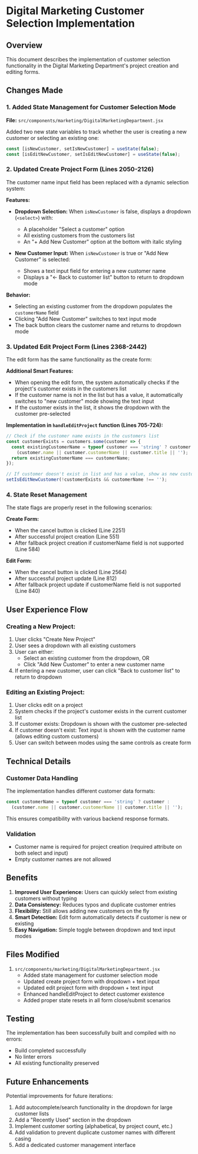 # Digital Marketing Customer Selection Implementation

## Overview
This document describes the implementation of customer selection functionality in the Digital Marketing Department's project creation and editing forms.

## Changes Made

### 1. Added State Management for Customer Selection Mode
**File:** `src/components/marketing/DigitalMarketingDepartment.jsx`

Added two new state variables to track whether the user is creating a new customer or selecting an existing one:
```javascript
const [isNewCustomer, setIsNewCustomer] = useState(false);
const [isEditNewCustomer, setIsEditNewCustomer] = useState(false);
```

### 2. Updated Create Project Form (Lines 2050-2126)
The customer name input field has been replaced with a dynamic selection system:

**Features:**
- **Dropdown Selection:** When `isNewCustomer` is false, displays a dropdown (`<select>`) with:
  - A placeholder "Select a customer" option
  - All existing customers from the customers list
  - An "+ Add New Customer" option at the bottom with italic styling

- **New Customer Input:** When `isNewCustomer` is true or "Add New Customer" is selected:
  - Shows a text input field for entering a new customer name
  - Displays a "← Back to customer list" button to return to dropdown mode
  
**Behavior:**
- Selecting an existing customer from the dropdown populates the `customerName` field
- Clicking "Add New Customer" switches to text input mode
- The back button clears the customer name and returns to dropdown mode

### 3. Updated Edit Project Form (Lines 2368-2442)
The edit form has the same functionality as the create form:

**Additional Smart Features:**
- When opening the edit form, the system automatically checks if the project's customer exists in the customers list
- If the customer name is not in the list but has a value, it automatically switches to "new customer" mode showing the text input
- If the customer exists in the list, it shows the dropdown with the customer pre-selected

**Implementation in `handleEditProject` function (Lines 705-724):**
```javascript
// Check if the customer name exists in the customers list
const customerExists = customers.some(customer => {
  const existingCustomerName = typeof customer === 'string' ? customer : 
    (customer.name || customer.customerName || customer.title || '');
  return existingCustomerName === customerName;
});

// If customer doesn't exist in list and has a value, show as new customer input
setIsEditNewCustomer(!customerExists && customerName !== '');
```

### 4. State Reset Management
The state flags are properly reset in the following scenarios:

**Create Form:**
- When the cancel button is clicked (Line 2251)
- After successful project creation (Line 551)
- After fallback project creation if customerName field is not supported (Line 584)

**Edit Form:**
- When the cancel button is clicked (Line 2564)
- After successful project update (Line 812)
- After fallback project update if customerName field is not supported (Line 840)

## User Experience Flow

### Creating a New Project:
1. User clicks "Create New Project"
2. User sees a dropdown with all existing customers
3. User can either:
   - Select an existing customer from the dropdown, OR
   - Click "Add New Customer" to enter a new customer name
4. If entering a new customer, user can click "Back to customer list" to return to dropdown

### Editing an Existing Project:
1. User clicks edit on a project
2. System checks if the project's customer exists in the current customer list
3. If customer exists: Dropdown is shown with the customer pre-selected
4. If customer doesn't exist: Text input is shown with the customer name (allows editing custom customers)
5. User can switch between modes using the same controls as create form

## Technical Details

### Customer Data Handling
The implementation handles different customer data formats:
```javascript
const customerName = typeof customer === 'string' ? customer : 
  (customer.name || customer.customerName || customer.title || '');
```

This ensures compatibility with various backend response formats.

### Validation
- Customer name is required for project creation (required attribute on both select and input)
- Empty customer names are not allowed

## Benefits

1. **Improved User Experience:** Users can quickly select from existing customers without typing
2. **Data Consistency:** Reduces typos and duplicate customer entries
3. **Flexibility:** Still allows adding new customers on the fly
4. **Smart Detection:** Edit form automatically detects if customer is new or existing
5. **Easy Navigation:** Simple toggle between dropdown and text input modes

## Files Modified

1. `src/components/marketing/DigitalMarketingDepartment.jsx`
   - Added state management for customer selection mode
   - Updated create project form with dropdown + text input
   - Updated edit project form with dropdown + text input
   - Enhanced handleEditProject to detect customer existence
   - Added proper state resets in all form close/submit scenarios

## Testing

The implementation has been successfully built and compiled with no errors:
- Build completed successfully
- No linter errors
- All existing functionality preserved

## Future Enhancements

Potential improvements for future iterations:
1. Add autocomplete/search functionality in the dropdown for large customer lists
2. Add a "Recently Used" section in the dropdown
3. Implement customer sorting (alphabetical, by project count, etc.)
4. Add validation to prevent duplicate customer names with different casing
5. Add a dedicated customer management interface

